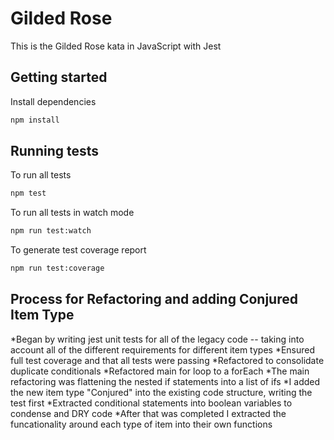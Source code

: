 # Gilded Rose

This is the Gilded Rose kata in JavaScript with Jest

## Getting started

Install dependencies

```sh
npm install
```

## Running tests

To run all tests

```sh
npm test
```

To run all tests in watch mode

```sh
npm run test:watch
```

To generate test coverage report

```sh
npm run test:coverage
```

## Process for Refactoring and adding Conjured Item Type
*Began by writing jest unit tests for all of the legacy code -- taking into account all of the different requirements for different item types
*Ensured full test coverage and that all tests were passing
*Refactored to consolidate duplicate conditionals
*Refactored main for loop to a forEach
*The main refactoring was flattening the nested if statements into a list of ifs
*I added the new item type "Conjured" into the existing code structure, writing the test first
*Extracted conditional statements into boolean variables to condense and DRY code
*After that was completed I extracted the funcationality around each type of item into their own functions
